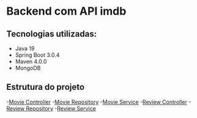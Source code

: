 # Backend com API imdb

## Tecnologias utilizadas:
- Java 19
- Spring Boot 3.0.4
- Maven 4.0.0
- MongoDB

## Estrutura do projeto

-[Movie Controller](src/main/java/dev/gusxayk/movies/MovieController.java)
-[Movie Repository](src/main/java/dev/gusxayk/movies/MovieRepository)
-[Movie Service](src/main/java/dev/person/gusxayk/MovieService)
-[Review Controller](src/main/java/dev/person/gusxayk/ReviewController)
-[Review Repository](src/main/java/dev/person/gusxayk/ReviewRepository)
-[Review Service](src/main/java/dev/person/gusxayk/ReviewService)


